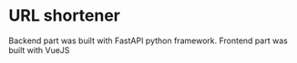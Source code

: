 # URL shortener

Backend part was built with FastAPI python framework.
Frontend part was built with VueJS